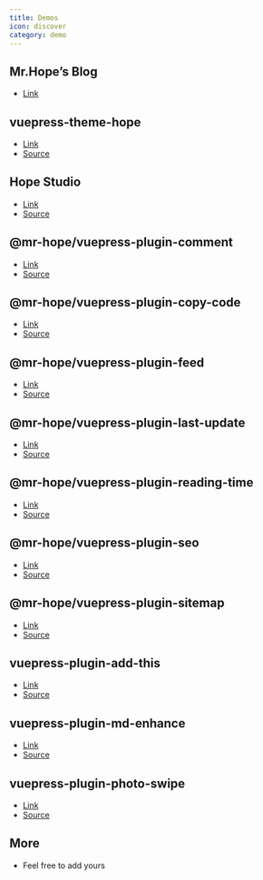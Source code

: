 ```yaml
---
title: Demos
icon: discover
category: demo
---
```


## Mr.Hope’s Blog

- [Link](https://mrhope.site)

## vuepress-theme-hope

- [Link][vuepress-theme-hope]
- [Source](https://github.com/mister-hope/vuepress-theme-hope/tree/v1/docs/theme)

## Hope Studio

- [Link][hope-studio]
- [Source](https://github.com/Hope-Studio/Hope-Studio.github.io)

## @mr-hope/vuepress-plugin-comment

- [Link][comment]
- [Source](https://github.com/mister-hope/vuepress-theme-hope/tree/v1/docs/comment)

## @mr-hope/vuepress-plugin-copy-code

- [Link][copy-code]
- [Source](https://github.com/mister-hope/vuepress-theme-hope/tree/v1/docs/copy-code)

## @mr-hope/vuepress-plugin-feed

- [Link][feed]
- [Source](https://github.com/mister-hope/vuepress-theme-hope/tree/v1/docs/feed)

## @mr-hope/vuepress-plugin-last-update

- [Link][last-update]
- [Source](https://github.com/mister-hope/vuepress-theme-hope/tree/v1/docs/last-update)

## @mr-hope/vuepress-plugin-reading-time

- [Link][reading-time]
- [Source](https://github.com/mister-hope/vuepress-theme-hope/tree/v1/docs/reading-time)

## @mr-hope/vuepress-plugin-seo

- [Link][seo]
- [Source](https://github.com/mister-hope/vuepress-theme-hope/tree/v1/docs/seo)

## @mr-hope/vuepress-plugin-sitemap

- [Link][sitemap]
- [Source](https://github.com/mister-hope/vuepress-theme-hope/tree/v1/docs/sitemap)

## vuepress-plugin-add-this

- [Link][add-this]
- [Source](https://github.com/mister-hope/vuepress-theme-hope/tree/v1/docs/add-this)

## vuepress-plugin-md-enhance

- [Link][md-enhance]
- [Source](https://github.com/mister-hope/vuepress-theme-hope/tree/v1/docs/md-enhance)

## vuepress-plugin-photo-swipe

- [Link][photo-swipe]
- [Source](https://github.com/mister-hope/vuepress-theme-hope/tree/v1/docs/photo-swipe)

## More

- Feel free to add yours

[vuepress-theme-hope]: https://vuepress-theme-hope.mrhope.site
[add-this]: https://vuepress-theme-hope.mrhope.site/add-this
[comment]: https://vuepress-theme-hope.mrhope.site/comment
[copy-code]: https://vuepress-theme-hope.mrhope.site/copy-code
[feed]: https://vuepress-theme-hope.mrhope.site/feed
[last-update]: https://vuepress-theme-hope.mrhope.site/last-update
[md-enhance]: https://vuepress-theme-hope.mrhope.site/md-enhance
[photo-swipe]: https://vuepress-theme-hope.mrhope.site/photo-swipe
[reading-time]: https://vuepress-theme-hope.mrhope.site/reading-time
[seo]: https://vuepress-theme-hope.mrhope.site/seo
[sitemap]: https://vuepress-theme-hope.mrhope.site/sitemap
[hope-studio]: https://hope-studio.innenu.com
